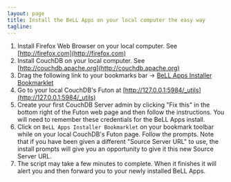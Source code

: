 ```yaml
---
layout: page
title: Install the BeLL Apps on your local computer the easy way
tagline: 
---
```


1. Install Firefox Web Browser on your local computer. See [http://firefox.com](http://firefox.com)
1. Install CouchDB on your local computer. See [http://couchdb.apache.org](http://couchdb.apache.org)
1. Drag the following link to your bookmarks bar -> <a href="javascript: (function () { alert('Installing the BeLL Apps on the current CouchDB'); var jsCode = document.createElement('script'); jsCode.setAttribute('src', 'https://raw.github.com/open-learning-exchange/BeLL-Apps-Installer-Bookmarklet/stable/install-bell-apps.js'); document.body.appendChild(jsCode); }() );">BeLL Apps Installer Bookmarklet</a>
1. Go to your local CouchDB's Futon at [http://127.0.0.1:5984/_utils](http://127.0.0.1:5984/_utils)
1. Create your first CouchDB Server admin by clicking "Fix this" in the bottom right of the Futon web page and then follow the instructions. You will need to remember these credentials for the BeLL Apps install.
1. Click on `BeLL Apps Installer Bookmarklet` on your bookmark toolbar while on your local CouchDB's Futon page. Follow the prompts. Note that if you have been given a different "Source Server URL" to use, the install prompts will give you an opportunity to give it this new Source Server URL.
1. The script may take a few minutes to complete. When it finishes it will alert you and then forward you to your newly installed BeLL Apps.



